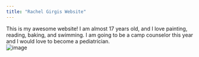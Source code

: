 ```yaml
---
title: "Rachel Girgis Website"
---
```


This is my awesome website! I am almost 17 years old, and I love painting, reading, baking, and swimming. I am going to be a camp counselor this year and I would love to become a pediatrician.  
![image](https://user-images.githubusercontent.com/107215560/172934468-991a742b-3a63-4ed3-b02e-63d0a6b426ce.png)

